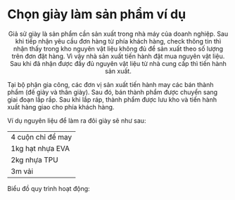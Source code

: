 <h1>Chọn giày làm sản phẩm ví dụ</h1>
<center><p>Giả sử giày là sản phẩm cần sản xuất trong nhà máy của doanh nghiệp.
Sau khi tiếp nhận yêu cầu đơn hàng từ phía khách hàng, check thông tin thì nhận thấy trong 
kho nguyên vật liệu không đủ để sản xuất theo số lượng trên đơn đặt hàng. Vì vậy nhà sản xuất tiến hành đặt mua nguyên vật liệu. Sau khi đã nhận được đầy đủ nguyên vật liệu từ nhà cung cấp thì tiến hành sản xuất. <p></center>
<p>Tại bộ phận gia công, các đơn vị sản xuất tiến hành may các bán thành phẩm (đế giày và thân giày). 
Sau đó, bán thành phẩm được chuyển sang giai đoạn lắp rắp. Sau khi lắp ráp, thành 
phẩm được lưu kho và tiến hành xuất hàng giao cho phía khách hàng.</p>

<p>Ví dụ nguyên liệu để làm ra đôi giày sẽ như sau: </p>
<table>
 <tr>
    <td>4 cuộn chỉ để may</td>
  </tr>
  <tr>
    <td>1kg hạt nhựa EVA </td>
  </tr>
 <tr>
    <td>2kg nhựa TPU </td>
  </tr>
  <tr>
    <td>3m vải  </td>
  </tr>
</table>
<p>Biểu đồ quy trình hoạt động:</p>
